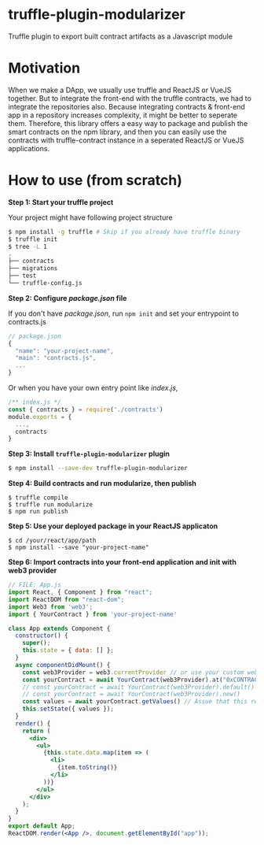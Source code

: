 # truffle-plugin-modularizer

Truffle plugin to export built contract artifacts as a Javascript module 

# Motivation

When we make a DApp, we usually use truffle and ReactJS or VueJS together. But to integrate the front-end with the truffle contracts, we had to integrate the repositories also. Because integrating contracts & front-end app in a repository increases complexity, it might be better to seperate them. Therefore, this library offers a easy way to package and publish the smart contracts on the npm library, and then you can easily use the contracts with truffle-contract instance in a seperated ReactJS or VueJS applications. 

# How to use (from scratch)

**Step 1: Start your truffle project**

Your project might have following project structure
```bash
$ npm install -g truffle # Skip if you already have truffle binary
$ truffle init
$ tree -L 1
.
├── contracts
├── migrations
├── test
└── truffle-config.js
```

**Step 2: Configure *package.json* file**

If you don't have *package.json*, run `npm init` and set your entrypoint to contracts.js
```js
// package.json
{
  "name": "your-project-name",
  "main": "contracts.js",
  ...
}
```
Or when you have your own entry point like *index.js*,
```javascript
/** index.js */
const { contracts } = require('./contracts')
module.exports = {
  ...,
  contracts
}
```

**Step 3: Install `truffle-plugin-modularizer` plugin**

```bash
$ npm install --save-dev truffle-plugin-modularizer
```

**Step 4: Build contracts and run modularize, then publish**

```
$ truffle compile
$ truffle run modularize
$ npm run publish
```

**Step 5: Use your deployed package in your ReactJS applicaton**

```
$ cd /your/react/app/path
$ npm install --save "your-project-name"
```

**Step 6: Import contracts into your front-end application and init with web3 provider**

```jsx
// FILE: App.js
import React, { Component } from "react";
import ReactDOM from "react-dom";
import Web3 from 'web3';
import { YourContract } from 'your-project-name'

class App extends Component {
  constructor() {
    super();
    this.state = { data: [] };
  }
  async componentDidMount() {
    const web3Provider = web3.currentProvider // or use your custom web3 provider
    const yourContract = await YourContract(web3Provider).at("0xCONTRACT_ADDRESS") 
    // const yourContract = await YourContract(web3Provider).default()
    // const yourContract = await YourContract(web3Provider).new()
    const values = await yourContract.getValues() // Assue that this returns an BigNumber array
    this.setState({ values });
  }
  render() {
    return (
      <div>
        <ul>
          {this.state.data.map(item => (
            <li>
              {item.toString()}
            </li>
          ))}
        </ul>
      </div>
    );
  }
}
export default App;
ReactDOM.render(<App />, document.getElementById("app"));
```
